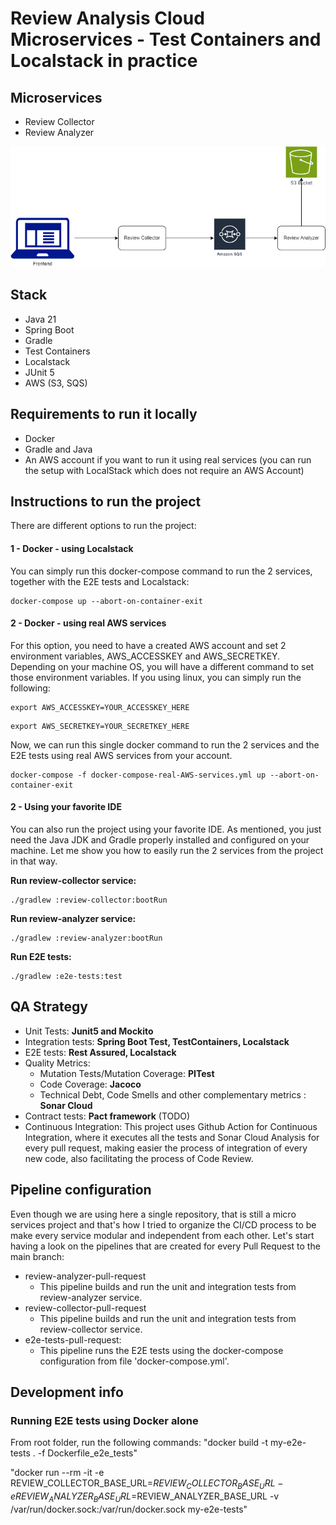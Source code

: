 # Review Analysis Cloud Microservices - Test Containers and Localstack in practice


## Microservices 

* Review Collector
* Review Analyzer

![alt text](images/ReviewAnalysisProject.drawio.png "Review Analysis Microservices Flow")

## Stack

* Java 21
* Spring Boot
* Gradle
* Test Containers
* Localstack
* JUnit 5
* AWS (S3, SQS)

## Requirements to run it locally

* Docker
* Gradle and Java
* An AWS account if you want to run it using real services (you can run the setup with LocalStack which does not require an AWS Account)

## Instructions to run the project

There are different options to run the project:

#### 1 - Docker - using Localstack

You can simply run this docker-compose command to run the 2 services, together with the E2E tests and Localstack:

```Shell
docker-compose up --abort-on-container-exit
```

#### 2 - Docker - using real AWS services

For this option, you need to have a created AWS account and set 2 environment variables, AWS_ACCESSKEY and AWS_SECRETKEY. Depending on your machine OS, you will have a different command to set those environment variables. If you using linux, you can simply run the following:

```Shell
export AWS_ACCESSKEY=YOUR_ACCESSKEY_HERE
```

```Shell
export AWS_SECRETKEY=YOUR_SECRETKEY_HERE
```

Now, we can run this single docker command to run the 2 services and the E2E tests using real AWS services from your account.

```Shell
docker-compose -f docker-compose-real-AWS-services.yml up --abort-on-container-exit
```

#### 2 - Using your favorite IDE

You can also run the project using your favorite IDE. As mentioned, you just need the Java JDK and Gradle properly installed and configured on your machine. Let me show you how to easily run the 2 services from the project in that way.

 <b>Run review-collector service:</b>
```Gradle
./gradlew :review-collector:bootRun
```

 <b>Run review-analyzer service:</b>
```Gradle
./gradlew :review-analyzer:bootRun
```

 <b>Run E2E tests:</b>

```Gradle
./gradlew :e2e-tests:test
```

## QA Strategy

* Unit Tests: <b>Junit5 and Mockito</b>
* Integration tests: <b>Spring Boot Test, TestContainers, Localstack</b>
* E2E tests:  <b>Rest Assured, Localstack</b>
* Quality Metrics:
    * Mutation Tests/Mutation Coverage: <b>PITest</b>
    * Code Coverage: <b>Jacoco</b>
    * Technical Debt, Code Smells and other complementary metrics : <b>Sonar Cloud</b>
* Contract tests: <b>Pact framework</b> (TODO)
* Continuous Integration: This project uses Github Action for Continuous Integration, where it executes all the tests and Sonar Cloud Analysis for every pull request, making easier the process of integration of every new code, also facilitating the process of Code Review.

## Pipeline configuration

Even though we are using here a single repository, that is still a micro services project and that's how I tried to organize the CI/CD process to be make every service modular and independent from each other. Let's start having a look on the pipelines that are created for every Pull Request to the main branch:

* review-analyzer-pull-request
   * This pipeline builds and run the unit and integration tests from review-analyzer service.
* review-collector-pull-request
   * This pipeline builds and run the unit and integration tests from review-collector service.
* e2e-tests-pull-request:
   * This pipeline runs the E2E tests using the docker-compose configuration from file 'docker-compose.yml'.  


## Development info

### Running E2E tests using Docker alone

From root folder, run the following commands:
"docker build -t my-e2e-tests . -f Dockerfile_e2e_tests"

"docker run --rm -it -e REVIEW_COLLECTOR_BASE_URL=$REVIEW_COLLECTOR_BASE_URL -e REVIEW_ANALYZER_BASE_URL=$REVIEW_ANALYZER_BASE_URL -v /var/run/docker.sock:/var/run/docker.sock my-e2e-tests"

